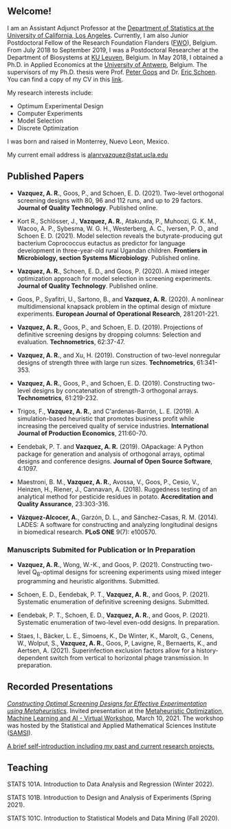 ## Welcome!

I am an Assistant Adjunct Professor at the [Department of Statistics at the University of California, Los Angeles](http://statistics.ucla.edu/). Currently, I am also Junior Postdoctoral Fellow of the Research Foundation Flanders ([FWO](https://www.fwo.be/en/)), Belgium. From July 2018 to September 2019, I was a Postdoctoral Researcher at the Department of Biosystems at [KU Leuven](https://www.biw.kuleuven.be/biosyst/english), Belgium. In May 2018, I obtained a Ph.D. in Applied Economics at the [University of Antwerp](https://www.uantwerpen.be/en/about-uantwerp/faculties/faculty-of-business-and-economics/), Belgium. The supervisors of my Ph.D. thesis were Prof. [Peter Goos](http://www.experimental-design.eu/who/) and Dr. [Eric Schoen](http://www.experimental-design.eu/who/). You can find a copy of my CV in this [link](https://github.com/alanrvazquez/alanrvazquez.github.io/blob/main/cv_Alan_Vazquez.pdf).

My research interests include:
- Optimum Experimental Design
- Computer Experiments
- Model Selection
- Discrete Optimization

I was born and raised in Monterrey, Nuevo Leon, Mexico.

My current email address is <alanrvazquez@stat.ucla.edu>

## Published Papers

- **Vazquez, A. R.**, Goos, P., and Schoen, E. D. (2021). Two-level orthogonal screening designs with 80, 96 and 112 runs, and up to 29 factors. **Journal of Quality Technology**. Published online. 

- Kort R., Schlösser, J., **Vazquez, A. R.**, Atakunda, P., Muhoozi, G. K. M., Wacoo, A. P., Sybesma, W. G. H., Westerberg, A. C., Iversen, P. O.,  and Schoen E. D. (2021). Model selection reveals the butyrate-producing gut bacterium Coprococcus eutactus as predictor for language development in three-year-old rural Ugandan children. **Frontiers in Microbiology, section Systems Microbiology**. Published online.

- **Vazquez, A. R.**, Schoen, E. D., and Goos, P. (2020). A mixed integer optimization approach for model selection in screening experiments. **Journal of Quality Technology**. Published online.

- Goos, P., Syafitri, U., Sartono, B., and **Vazquez, A. R.** (2020).  A nonlinear multidimensional knapsack problem in the optimal design of mixture experiments. **European Journal of Operational Research**, 281:201-221. 

- **Vazquez, A. R.**, Goos, P., and Schoen, E. D. (2019). Projections of definitive screening designs by dropping columns: Selection and evaluation. **Technometrics**, 62:37-47.

- **Vazquez, A. R.**, and Xu, H. (2019). Construction of two-level nonregular designs of strength three with large run sizes. **Technometrics**, 61:341-353.

- **Vazquez, A. R.**, Goos, P., and Schoen, E. D. (2019). Constructing two-level designs by concatenation of strength-3 orthogonal arrays. **Technometrics**, 61:219-232. 

- Trigos, F., **Vazquez, A. R.**, and C'ardenas-Barrón, L. E. (2019). A simulation-based heuristic that promotes business profit while increasing the perceived quality of service industries. **International Journal of Production Economics**, 211:60-70.

- Eendebak, P. T. and **Vazquez, A. R.** (2019). OApackage: A Python package for generation and analysis of orthogonal arrays, optimal designs and conference designs. **Journal of Open Source Software**, 4:1097.

- Maestroni, B. M., **Vazquez, A. R.**, Avossa, V., Goos, P., Cesio, V., Heinzen, H., Riener, J., Cannavan, A. (2018). Ruggedness testing of an analytical method for pesticide residues in potato. **Accreditation and Quality Assurance**, 23:303-316.

- **Vázquez-Alcocer, A.**, Garzón, D. L., and Sánchez-Casas, R. M. (2014). LADES: A software for constructing and analyzing longitudinal designs in biomedical research. **PLoS ONE** 9(7): e100570.

### Manuscripts Submited for Publication or In Preparation

- **Vazquez, A. R.**, Wong, W.-K., and Goos, P. (2021). Constructing two-level Q<sub>B</sub>-optimal designs for screening experiments using mixed integer programming and heuristic algorithms. Submitted.

- Schoen, E. D., Eendebak, P. T., **Vazquez, A. R.**, and Goos, P. (2021). Systematic enumeration of definitive screening designs. Submitted.

- Eendebak, P. T., Schoen, E. D., **Vazquez, A. R.**, and Goos, P. (2021). Systematic enumeration of two-level even-odd designs. In preparation.

- Staes, I., Bäcker, L. E., Simoens, K., De Winter, K., Marolt, G., Cenens, W., Wolput, S., **Vazquez, A. R.**, Goos, P, Lavigne, R., Bernaerts, K., and Aertsen, A. (2021). Superinfection exclusion factors allow for a history-dependent switch from vertical to horizontal phage transmission. In preparation.

## Recorded Presentations

[_Constructing Optimal Screening Designs for Effective Experimentation using Metaheuristics_](https://vimeo.com/522352717). Invited presentation at the [Metaheuristic Optimization, Machine Learning and AI - Virtual Workshop](https://www.samsi.info/programs-and-activities/semester-long-programs/program-on-data-science-in-the-social-and-behavioral-sciences/nature-inspired-metaheuristic-algorithms-virtual-workshop/), March 10, 2021. The workshop was hosted by the Statistical and Applied Mathematical Sciences Institute ([SAMSI](https://www.samsi.info/)).

[A brief self-introduction including my past and current research projects.](https://www.youtube.com/watch?v=yxGKEH0cBY4&ab_channel=UCLAStatistics)


## Teaching

STATS 101A. Introduction to Data Analysis and Regression (Winter 2022).

STATS 101B. Introduction to Design and Analysis of Experiments (Spring 2021).

STATS 101C. Introduction to Statistical Models and Data Mining (Fall 2020).



